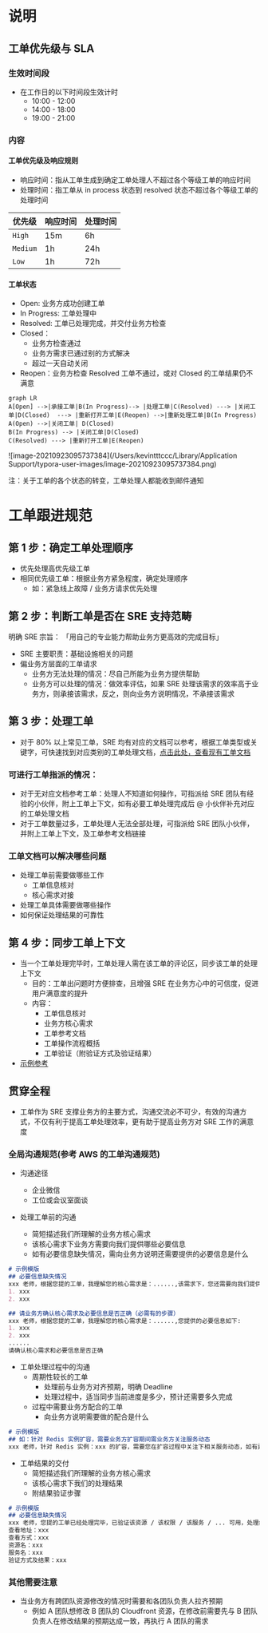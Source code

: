 # 说明

## 工单优先级与 SLA
### 生效时间段
- 在工作日的以下时间段生效计时
	- 10:00 - 12:00
	- 14:00 - 18:00
	- 19:00 - 21:00

### 内容
#### 工单优先级及响应规则
- 响应时间：指从工单生成到确定工单处理人不超过各个等级工单的响应时间
- 处理时间：指工单从 in process 状态到 resolved 状态不超过各个等级工单的处理时间

| 优先级   | 响应时间 | 处理时间 |
| -------- | -------- | -------- |
| `High`   | 15m      | 6h       |
| `Medium` | 1h       | 24h      |
| ` Low `  | 1h       | 72h      |

#### 工单状态
- Open: 业务方成功创建工单
- In Progress: 工单处理中
- Resolved: 工单已处理完成，并交付业务方检查
- Closed：
	- 业务方检查通过
	- 业务方需求已通过别的方式解决
	- 超过一天自动关闭
- Reopen：业务方检查 Resolved 工单不通过，或对 Closed 的工单结果仍不满意

```mermaid
graph LR
A[Open] -->|承接工单|B(In Progress)--> |处理工单|C(Resolved) ---> |关闭工单|D(Closed)  ---> |重新打开工单|E(Reopen) -->|重新处理工单|B(In Progress)
A(Open) -->|关闭工单| D(Closed)
B(In Progress) --> |关闭工单|D(Closed)
C(Resolved) ---> |重新打开工单|E(Reopen)
```
![image-20210923095737384](/Users/kevintttccc/Library/Application Support/typora-user-images/image-20210923095737384.png)

注：关于工单的各个状态的转变，工单处理人都能收到邮件通知

# 工单跟进规范
## 第 1 步：确定工单处理顺序
- 优先处理高优先级工单
- 相同优先级工单：根据业务方紧急程度，确定处理顺序
	- 如：紧急线上故障 / 业务方请求优先处理

## 第 2 步：判断工单是否在 SRE 支持范畴
明确 SRE 宗旨： 「用自己的专业能力帮助业务方更高效的完成目标」
- SRE 主要职责：基础设施相关的问题
- 偏业务方层面的工单请求
	- 业务方无法处理的情况：尽自己所能为业务方提供帮助
	- 业务方可以处理的情况：做效率评估，如果 SRE 处理该需求的效率高于业务方，则承接该需求，反之，则向业务方说明情况，不承接该需求

## 第 3 步：处理工单
- 对于 80% 以上常见工单，SRE 均有对应的文档可以参考，根据工单类型或关键字，可快速找到对应类别的工单处理文档，[点击此处，查看现有工单文档](http://wiki.platform.mobiu.space/document/index?document_id=30 "点击此处，查看现有工单文档")

### 可进行工单指派的情况：
- 对于无对应文档参考工单：处理人不知道如何操作，可指派给 SRE 团队有经验的小伙伴，附上工单上下文，如有必要工单处理完成后 @ 小伙伴补充对应的工单处理文档
- 对于工单数量过多，工单处理人无法全部处理，可指派给 SRE 团队小伙伴，并附上工单上下文，及工单参考文档链接

### 工单文档可以解决哪些问题
- 处理工单前需要做哪些工作
	- 工单信息核对
	- 核心需求对接
- 处理工单具体需要做哪些操作
- 如何保证处理结果的可靠性

## 第 4 步：同步工单上下文
- 当一个工单处理完毕时，工单处理人需在该工单的评论区，同步该工单的处理上下文
	- 目的：工单出问题时方便排查，且增强 SRE 在业务方心中的可信度，促进用户满意度的提升
	- 内容：
		- 工单信息核对
		- 业务方核心需求
		- 工单参考文档
		- 工单操作流程概括
		- 工单验证（附验证方式及验证结果）
- [示例参考](http://portal.platform.mobiu.space/ticket/detail/1489 "示例参考")

## 贯穿全程
- 工单作为 SRE 支撑业务方的主要方式，沟通交流必不可少，有效的沟通方式，不仅有利于提高工单处理效率，更有助于提高业务方对 SRE 工作的满意度

### 全局沟通规范(参考 AWS 的工单沟通规范)
- 沟通途径
	- 企业微信
	- 工位或会议室面谈


- 处理工单前的沟通
	- 简短描述我们所理解的业务方核心需求
	- 该核心需求下业务方需要向我们提供哪些必要信息
	- 如有必要信息缺失情况，需向业务方说明还需要提供的必要信息是什么

```markdown
# 示例模版
## 必要信息缺失情况
xxx 老师，根据您提的工单，我理解您的核心需求是：......,该需求下，您还需要向我们提供的必要信息有：
1. xxx
2. xxx

## 请业务方确认核心需求及必要信息是否正确（必需有的步骤）
xxx 老师，根据您提的工单，我理解您的核心需求是：......,您提供的必要信息如下:
1. xxx
2. xxx
......
请确认核心需求和必要信息是否正确

```

- 工单处理过程中的沟通
	- 周期性较长的工单
		- 处理前与业务方对齐预期，明确 Deadline
		- 处理过程中，适当同步当前进度是多少，预计还需要多久完成
	- 过程中需要业务方配合的工单
		- 向业务方说明需要做的配合是什么

```markdown
# 示例模版
## 如：针对 Redis 实例扩容，需要业务方扩容期间需业务方关注服务动态
xxx 老师，针对 Redis 实例：xxx 的扩容，需要您在扩容过程中关注下相关服务动态，如有异常情况随时沟通，感谢配合

```

- 工单结果的交付
	- 简短描述我们所理解的业务方核心需求
	- 该核心需求下我们的处理结果
	- 附结果验证步骤

```markdown
# 示例模版
## 必要信息缺失情况
xxx 老师，您提的工单已经处理完毕，已验证该资源 / 该权限 / 该服务 / ... 可用，处理结果返回如下：
查看地址：xxx
查看方式：xxx
资源名：xxx
服务名：xxx
验证方式及结果：xxx 
```

### 其他需要注意

- 当业务方有跨团队资源修改的情况时需要和各团队负责人拉齐预期
  - 例如 A 团队想修改 B 团队的 Cloudfront 资源，在修改前需要先与 B 团队负责人在修改结果的预期达成一致，再执行 A 团队的需求